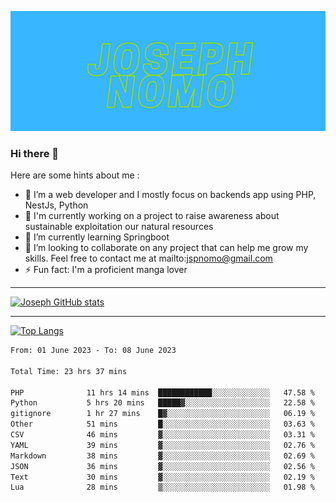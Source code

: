 ![Banner of my profile!](/Joseph_NOMO.png "Banner")

### Hi there 👋

Here are some hints about me :

- 🔭 I’m a web developer and I mostly focus on backends app using PHP, NestJs, Python
- 🦁 I'm currently working on a project to raise awareness about sustainable exploitation our natural resources
- 🌱 I’m currently learning Springboot
- 👯 I’m looking to collaborate on any project that can help me grow my skills. Feel free to contact me at mailto:jspnomo@gmail.com
- ⚡ Fun fact: I'm a proficient manga lover

---

[![Joseph GitHub stats](https://github-readme-stats-seven-sigma-53.vercel.app/api?username=Jspascal)](https://github.com/Jspascal/github-readme-stats)

---

[![Top Langs](https://github-readme-stats-seven-sigma-53.vercel.app/api/top-langs/?username=Jspascal&layout=compact)](https://github.com/Jspascal/github-readme-stats)

<!--START_SECTION:waka-->

```txt
From: 01 June 2023 - To: 08 June 2023

Total Time: 23 hrs 37 mins

PHP              11 hrs 14 mins  ████████████░░░░░░░░░░░░░   47.58 %
Python           5 hrs 20 mins   █████▓░░░░░░░░░░░░░░░░░░░   22.58 %
gitignore        1 hr 27 mins    █▓░░░░░░░░░░░░░░░░░░░░░░░   06.19 %
Other            51 mins         █░░░░░░░░░░░░░░░░░░░░░░░░   03.63 %
CSV              46 mins         ▓░░░░░░░░░░░░░░░░░░░░░░░░   03.31 %
YAML             39 mins         ▓░░░░░░░░░░░░░░░░░░░░░░░░   02.76 %
Markdown         38 mins         ▓░░░░░░░░░░░░░░░░░░░░░░░░   02.69 %
JSON             36 mins         ▓░░░░░░░░░░░░░░░░░░░░░░░░   02.56 %
Text             30 mins         ▓░░░░░░░░░░░░░░░░░░░░░░░░   02.19 %
Lua              28 mins         ▒░░░░░░░░░░░░░░░░░░░░░░░░   01.98 %
```

<!--END_SECTION:waka-->

